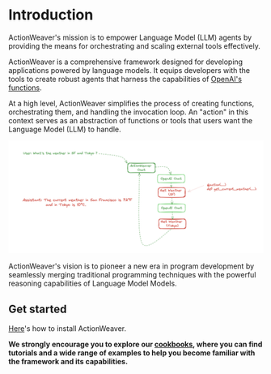 # Introduction

ActionWeaver's mission is to empower Language Model (LLM) agents by providing the means for orchestrating and scaling external tools effectively.

ActionWeaver is a comprehensive framework designed for developing applications powered by language models. It equips developers with the tools to create robust agents that harness the capabilities of [OpenAI's functions](https://openai.com/blog/function-calling-and-other-api-updates).


At a high level, ActionWeaver simplifies the process of creating functions, orchestrating them, and handling the invocation loop. An "action" in this context serves as an abstraction of functions or tools that users want the Language Model (LLM) to handle.

<img src="../../figures/function_loop.png">


ActionWeaver's vision is to pioneer a new era in program development by seamlessly merging traditional programming techniques with the powerful reasoning capabilities of Language Model Models.

## Get started
[Here](installation.md)'s how to install ActionWeaver.

**We strongly encourage you to explore our [cookbooks](https://actionweaver.readthedocs.io/en/latest/notebooks/cookbooks/cookbook.html), where you can find tutorials and a wide range of examples to help you become familiar with the framework and its capabilities.**
